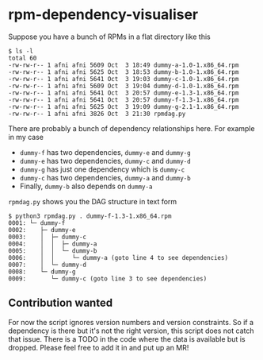 # rpm-dependency-visualiser

Suppose you have a bunch of RPMs in a flat directory like this

```
$ ls -l
total 60
-rw-rw-r-- 1 afni afni 5609 Oct  3 18:49 dummy-a-1.0-1.x86_64.rpm
-rw-rw-r-- 1 afni afni 5625 Oct  3 18:53 dummy-b-1.0-1.x86_64.rpm
-rw-rw-r-- 1 afni afni 5641 Oct  3 19:03 dummy-c-1.0-1.x86_64.rpm
-rw-rw-r-- 1 afni afni 5609 Oct  3 19:04 dummy-d-1.0-1.x86_64.rpm
-rw-rw-r-- 1 afni afni 5641 Oct  3 20:57 dummy-e-1.3-1.x86_64.rpm
-rw-rw-r-- 1 afni afni 5641 Oct  3 20:57 dummy-f-1.3-1.x86_64.rpm
-rw-rw-r-- 1 afni afni 5625 Oct  3 19:09 dummy-g-2.1-1.x86_64.rpm
-rw-rw-r-- 1 afni afni 3826 Oct  3 21:30 rpmdag.py
```

There are probably a bunch of dependency relationships here. For example in my case
- `dummy-f` has two dependencies, `dummy-e` and `dummy-g`
- `dummy-e` has two dependencies, `dummy-c` and `dummy-d`
- `dummy-g` has just one dependency which is `dummy-c`
- `dummy-c` has two dependencies, `dummy-a` and `dummy-b`
- Finally, `dummy-b` also depends on `dummy-a`

`rpmdag.py` shows you the DAG structure in text form

```
$ python3 rpmdag.py . dummy-f-1.3-1.x86_64.rpm
0001: └─ dummy-f
0002:    ├─ dummy-e
0003:    │  ├─ dummy-c
0004:    │  │  ├─ dummy-a
0005:    │  │  └─ dummy-b
0006:    │  │     └─ dummy-a (goto line 4 to see dependencies)
0007:    │  └─ dummy-d
0008:    └─ dummy-g
0009:       └─ dummy-c (goto line 3 to see dependencies)
```

## Contribution wanted

For now the script ignores version numbers and version constraints. So if a dependency is there but it's not the right version, this script does not catch that issue. There is a TODO in the code where the data is available but is dropped. Please feel free to add it in and put up an MR!
